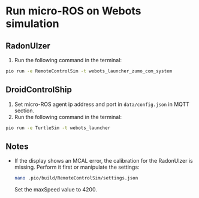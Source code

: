 # Run micro-ROS on Webots simulation

## RadonUlzer
1. Run the following command in the terminal:
```bash
pio run -e RemoteControlSim -t webots_launcher_zumo_com_system
```

## DroidControlShip
1. Set micro-ROS agent ip address and port in ```data/config.json``` in MQTT section.
2. Run the following command in the terminal:
```bash
pio run -e TurtleSim -t webots_launcher
```

## Notes
* If the display shows an MCAL error, the calibration for the RadonUlzer is missing. Perform it first or manipulate the settings:
    ```bash
    nano .pio/build/RemoteControlSim/settings.json
    ```
    Set the maxSpeed value to 4200.
